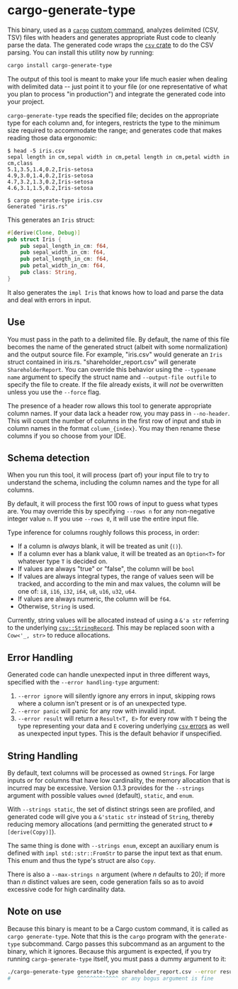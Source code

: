 # cargo-generate-type

This binary, used as a [`cargo`](https://doc.rust-lang.org/cargo/) [custom command](https://doc.rust-lang.org/book/ch14-05-extending-cargo.html), analyzes delimited (CSV, TSV) files with headers and generates appropriate Rust code to cleanly parse the data. The generated code wraps the [`csv` crate](https://crates.io/crates/csv) to do the CSV parsing. You can install this utility now by running:

```bash
cargo install cargo-generate-type
```

The output of this tool is meant to make your life much easier when dealing with delimited data -- just point it to your file (or one representative of what you plan to process "in production") and integrate the generated code into your project.

`cargo-generate-type` reads the specified file; decides on the appropriate type for each column and, for integers, restricts the type to the minimum size required to accommodate the range; and generates code that makes reading those data ergonomic:

```ignore
$ head -5 iris.csv
sepal length in cm,sepal width in cm,petal length in cm,petal width in cm,class
5.1,3.5,1.4,0.2,Iris-setosa
4.9,3.0,1.4,0.2,Iris-setosa
4.7,3.2,1.3,0.2,Iris-setosa
4.6,3.1,1.5,0.2,Iris-setosa

$ cargo generate-type iris.csv
Generated "iris.rs"
```

This generates an `Iris` struct:

```rust
#[derive(Clone, Debug)]
pub struct Iris {
    pub sepal_length_in_cm: f64,
    pub sepal_width_in_cm: f64,
    pub petal_length_in_cm: f64,
    pub petal_width_in_cm: f64,
    pub class: String,
}
```

It also generates the `impl Iris` that knows how to load and parse the data and deal with errors in input.

## Use

You must pass in the path to a delimited file. By default, the name of this file becomes the name of the generated struct (albeit with some normalization) and the output source file. For example, "iris.csv" would generate an `Iris` struct contained in iris.rs. "shareholder_report.csv" will generate `ShareholderReport`. You can override this behavior using the `--typename name` argument to specify the struct name and `--output-file outfile` to specify the file to create. If the file already exists, it will _not_ be overwritten unless you use the `--force` flag.

The presence of a header row allows this tool to generate appropriate column names. If your data lack a header row, you may pass in `--no-header`. This will count the number of columns in the first row of input and stub in column names in the format `column_{index}`. You may then rename these columns if you so choose from your IDE.

## Schema detection

When you run this tool, it will process (part of) your input file to try to understand the schema, including the column names and the type for all columns. 

By default, it will process the first 100 rows of input to guess what types are. You may override this by specifying `--rows n` for any non-negative integer value `n`. If you use `--rows 0`, it will use the entire input file.

Type inference for columns roughly follows this process, in order:
* If a column is _always_ blank, it will be treated as unit (`()`).
* If a column ever has a blank value, it will be treated as an `Option<T>` for whatever type `T` is decided on.
* If values are always "true" or "false", the column will be `bool`
* If values are always integral types, the range of values seen will be tracked, and according to the min and max values, the column will be one of: `i8`, `i16`, `i32`, `i64`, `u8`, `u16`, `u32`, `u64`.
* If values are always numeric, the column will be `f64`.
* Otherwise, `String` is used.

Currently, string values will be allocated instead of using a `&'a str` referring to the underlying [`csv::StringRecord`](https://docs.rs/csv/latest/csv/struct.StringRecord.html). This may be replaced soon with a `Cow<'_, str>` to reduce allocations.

## Error Handling

Generated code can handle unexpected input in three different ways, specified with the `--error handling-type` argument:

1. `--error ignore` will silently ignore any errors in input, skipping rows where a column isn't present or is of an unexpected type.
2. `--error panic` will panic for any row with invalid input.
3. `--error result` will return a `Result<T, E>` for every row with `T` being the type representing your data and `E` covering underlying [`csv` errors](https://docs.rs/csv/latest/csv/struct.Error.html) as well as unexpected input types. This is the default behavior if unspecified.

## String Handling
By default, text columns will be processed as owned `String`s. For large inputs or for columns that have low cardinality, the memory allocation that is incurred may be excessive. Version 0.1.3 provides for the `--strings` argument with possible values `owned` (default), `static`, and `enum`.

With `--strings static`, the set of distinct strings seen are profiled, and generated code will give you a `&'static str` instead of `String`, thereby reducing memory allocations (and permitting the generated struct to `#[derive(Copy)]`).

The same thing is done with `--strings enum`, except an auxiliary enum is defined with `impl std::str::FromStr` to parse the input text as that enum. This enum and thus the type's struct are also `Copy`.

There is also a `--max-strings n` argument (where _n_ defaults to 20); if more than _n_ distinct values are seen, code generation fails so as to avoid excessive code for high cardinality data.

## Note on use

Because this binary is meant to be a Cargo custom command, it is called as `cargo generate-type`. Note that this is the `cargo` program with the `generate-type` subcommand. Cargo passes this subcommand as an argument to the binary, which it ignores. Because this argument is expected, if you try running `cargo-generate-type` itself, you must pass a dummy argument to it:

```bash
./cargo-generate-type generate-type shareholder_report.csv --error result
#                     ^^^^^^^^^^^^^ or any bogus argument is fine
```